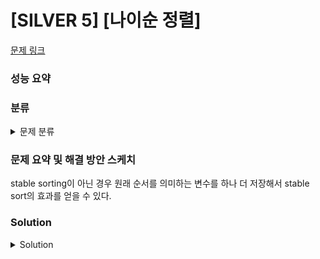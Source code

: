 # [SILVER 5] [나이순 정렬]

[문제 링크](https://www.acmicpc.net/problem/10814) 

### 성능 요약

### 분류

<details><summary>문제 분류</summary> 

[정렬]

</details>

### 문제 요약 및 해결 방안 스케치

stable sorting이 아닌 경우 원래 순서를 의미하는 변수를 하나 더 저장해서 stable sort의 효과를 얻을 수 있다. 

### Solution

<details><summary>Solution</summary> 

[Source Code]

</details>
